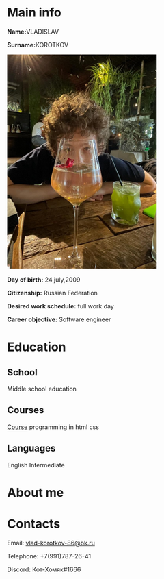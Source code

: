 # Main info
<b>Name:</b>VLADISLAV

<b>Surname:</b>KOROTKOV

<img src="https://github.com/trokor230/trokor230/blob/main/photos/image-05-06-22-05-08.jpeg" height="500px" width="350px">

<b>Day of birth:</b> 24 july,2009 

<b>Citizenship:</b> Russian Federation

<b>Desired work schedule:</b> full work day

<b>Career objective:</b> Software engineer

# Education
## School
Middle school education
## Courses
[Course](http://www.dnttm.su/) programming in html css

## Languages

English Intermediate

# About me



# Contacts
Email: vlad-korotkov-86@bk.ru 

Telephone: +7(991)787-26-41



Discord: Кот-Хомяк#1666
